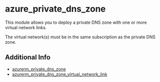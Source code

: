 # azure_private_dns_zone

This module allows you to deploy a private DNS zone with one or more virtual network
links.

The virtual network(s) must be in the same subscription as the private DNS zone.

## Additional Info

* [azurerm_private_dns_zone](https://registry.terraform.io/providers/hashicorp/azurerm/latest/docs/resources/private_dns_zone)
* [azurerm_private_dns_zone_virtual_network_link](https://registry.terraform.io/providers/hashicorp/azurerm/latest/docs/resources/private_dns_zone_virtual_network_link)
